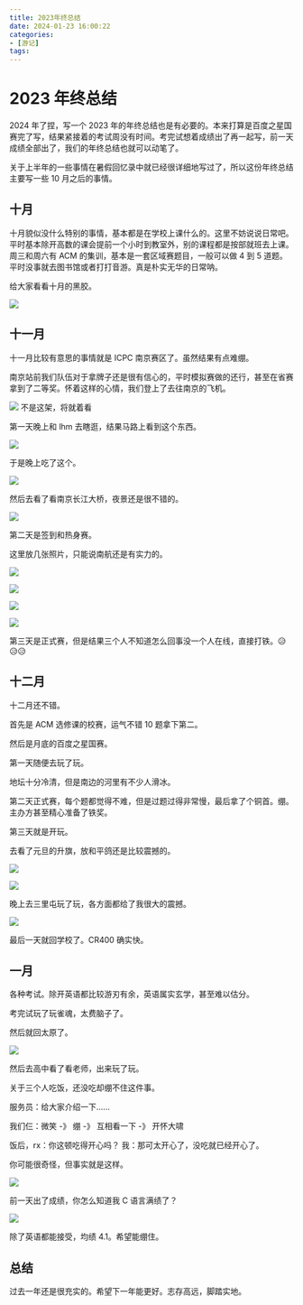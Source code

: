 ```yaml
---
title: 2023年终总结
date: 2024-01-23 16:00:22
categories:
- [游记]
tags:
---
```


# 2023 年终总结

2024 年了捏，写一个 2023 年的年终总结也是有必要的。本来打算是百度之星国赛完了写，结果紧接着的考试周没有时间。考完试想着成绩出了再一起写，前一天成绩全部出了，我们的年终总结也就可以动笔了。

关于上半年的一些事情在暑假回忆录中就已经很详细地写过了，所以这份年终总结主要写一些 10 月之后的事情。

## 十月

十月貌似没什么特别的事情，基本都是在学校上课什么的。这里不妨说说日常吧。平时基本除开高数的课会提前一个小时到教室外，别的课程都是按部就班去上课。周三和周六有 ACM 的集训，基本是一套区域赛题目，一般可以做 4 到 5 道题。平时没事就去图书馆或者打打音游。真是朴实无华的日常呐。

给大家看看十月的黑胶。

![](/picture/IMG_20231031_222707.jpg)

## 十一月

十一月比较有意思的事情就是 ICPC 南京赛区了。虽然结果有点难绷。

南京站前我们队伍对于拿牌子还是很有信心的，平时模拟赛做的还行，甚至在省赛拿到了二等奖。怀着这样的心情，我们登上了去往南京的飞机。

![](/picture/IMG_20231103_104400.jpg)
不是这架，将就着看

第一天晚上和 lhm 去瞎逛，结果马路上看到这个东西。

![](/picture/IMG_20231103_182545.jpg)

于是晚上吃了这个。

![](/picture/IMG_20231103_191702.jpg)

然后去看了看南京长江大桥，夜景还是很不错的。

![](/picture/IMG_20231103_213515.jpg)

第二天是签到和热身赛。

这里放几张照片，只能说南航还是有实力的。

![](/picture/IMG_20231104_101353_1.jpg)

![](/picture/IMG_20231104_112201.jpg)

![](/picture/IMG_20231104_114847.jpg)

![](/picture/IMG_20231104_195133.jpg)

第三天是正式赛，但是结果三个人不知道怎么回事没一个人在线，直接打铁。😥😥😥


## 十二月

十二月还不错。

首先是 ACM 选修课的校赛，运气不错 10 题拿下第二。

然后是月底的百度之星国赛。

第一天随便去玩了玩。

地坛十分冷清，但是南边的河里有不少人滑冰。

第二天正式赛，每个题都觉得不难，但是过题过得非常慢，最后拿了个铜首。绷。主办方甚至精心准备了铁奖。

第三天就是开玩。

去看了元旦的升旗，放和平鸽还是比较震撼的。

![](/picture/7a8162f7ff96820cc7df8fac77ab326.jpg)

![](/picture/IMG_20240101_065746.jpg)

晚上去三里屯玩了玩，各方面都给了我很大的震撼。

![](/picture/IMG_20240101_212348.jpg)

最后一天就回学校了。CR400 确实快。

## 一月

各种考试。除开英语都比较游刃有余，英语属实玄学，甚至难以估分。

考完试玩了玩雀魂，太费脑子了。

然后就回太原了。

![](/picture/IMG_20240115_215832.jpg)

然后去高中看了看老师，出来玩了玩。

关于三个人吃饭，还没吃却绷不住这件事。

服务员：给大家介绍一下……

我们仨：微笑 -》 绷 -》 互相看一下 -》 开怀大啸

饭后，rx：你这顿吃得开心吗？ 我：那可太开心了，没吃就已经开心了。

你可能很奇怪，但事实就是这样。

![](/picture/af73d35de24a047d30616a20bef335c.jpg)

前一天出了成绩，你怎么知道我 C 语言满绩了？

![](/picture/c.png)

除了英语都能接受，均绩 4.1。希望能绷住。

## 总结

过去一年还是很充实的。希望下一年能更好。志存高远，脚踏实地。